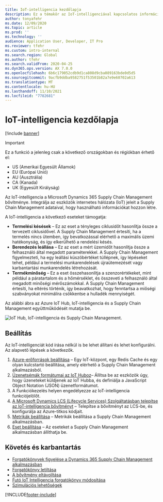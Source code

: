 ```yaml
---
title: IoT-intelligencia kezdőlapja
description: Ez a témakör az IoT-intelligenciával kapcsolatos információkra mutató hivatkozásokat tartalmaz.
author: tonyafehr
ms.date: 12/09/2020
ms.topic: article
ms.prod: ''
ms.technology: ''
audience: Application User, Developer, IT Pro
ms.reviewer: tfehr
ms.custom: intro-internal
ms.search.region: Global
ms.author: tfehr
ms.search.validFrom: 2020-04-25
ms.dyn365.ops.version: AX 7.0.0
ms.openlocfilehash: 6b6c179052cdb9d1ca808d9cba089163bde0d5d5
ms.sourcegitcommit: 9acfb9ddba9582751f53501b82a7e9e60702a613
ms.translationtype: MT
ms.contentlocale: hu-HU
ms.lasthandoff: 11/10/2021
ms.locfileid: "7782681"
---
```

# <a name="iot-intelligence-home-page"></a>IoT-intelligencia kezdőlapja

[!include [banner](../../includes/banner.md)]

> [!IMPORTANT]
> Ez a funkció a jelenleg csak a következő országokban és régiókban érhető el:
>
> - US (Amerikai Egyesült Államok)
> - EU (Európai Unió)
> - AU (Ausztrália)
> - CA (Kanada)
> - UK (Egyesült Királyság)

Az IoT-intelligencia a Microsoft Dynamics 365 Supply Chain Management bővítménye. Integrálja az eszközök internetes hálózata (IoT) jeleit a Supply Chain Management adataival, hogy használható információkat hozzon létre.

A IoT-intelligencia a következő eseteket támogatja:

+ **Termelési késések** – Ez az eset a tényleges ciklusidőt hasonlítja össze a tervezett ciklusidővel. A Supply Chain Management értesíti, ha a termelés nincs ütemben, így bevatkozással elérhető a maximális üzemi hatékonyság, és így elkerülhető a rendelési késés.
+ **Berendezés leállása** – Ez az eset a mért üzemidőt hasonlítja össze a felhasználó által megadott paraméterekkel. A Supply Chain Management figyelmezteti, ha egy leállási küszöbértéket túllépnek, így lépéseket tehet, például a termelési munkarendelések újraütemezését vagy karbantartási munkarendelés létrehozását.
+ **Termékminőség** – Ez a eset összehasonlítja a szenzorértékeket, mint például a páratartalom és a hőmérséklet, és összeveti a felhasználó által megadott minőségi mérőszámokkal. A Supply Chain Management értesíti, ha eltérés történik, így beavatkozhat, hogy fenntartsa a miőségi szabványokat minimálira csökkentse a hulladék mennyiségét.

Az alábbi ábra az Azure IoT Hub, IoT-intelligencia és a Supply Chain Management együttműködését mutatja be.

![IoT Hub, IoT-intelligencia és Supply Chain Management.](media/iot_intelligence.png)

## <a name="setup"></a>Beállítás

Az IoT-intelligenciát kód írása nélkül is be lehet állítani és lehet konfigurálni. Az alapvető lépések a következők.

1. [Azure-erőforrások beállítása](iot-azure-setup.md) – Egy IoT-központ, egy Redis Cache és egy olyan kulcstartó beállítása, amely elérhető a Supply Chain Management alkalmazásból.
2. [Üzenetsémák formátumai az IoT Huboz](iot-schema-format.md)– Állítsa be az eszközök úgy, hogy üzeneteket küldjenek az IoT Hubba, és definiálja a JavaScript Object Notation (JSON) üzenetformátumot.
3. A Funkciókezelés helyen engedélyezze az IoT-intelligencia funkciójelölőt. 
4. [A Microsoft Dynamics LCS (Lifecycle Services) Szolgáltatásban telepítse az IoT-intelligencia bővítményt](iot-lcs-setup.md) – Telepítse a bővítményt az LCS-be, és konfigurálja az Azure-titkos kódjait.
5. [Metrikák beállítása](iot-metrics-setup.md) – Metrikák beállítása a Supply Chain Management alkalmazásban.
6. [Eset beállítása](iot-scenario-setup.md) – Az eseteket a Supply Chain Management alkalmazásban állíthatja be.

## <a name="tracking-and-maintenance"></a>Követés és karbantartás

+ [Forgatókönyvek figyelése a Dynamics 365 Supply Chain Management alkalmazásban](iot-management.md#monitor-scenarios)
+ [Forgatókönyv letiltása](iot-scenario-setup.md#disable-a-scenario)
+ [A bővítmény eltávolítása](iot-lcs-setup.md#uninstall-addin)
+ [Futó IoT Intelligencia forgatókönyv módosítása](iot-management.md#modify-a-running-iot-intelligence-scenario)
+ [Szimulációs lehetőségek](iot-management.md#simulation-options)


[!INCLUDE[footer-include](../../includes/footer-banner.md)]